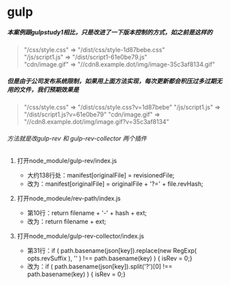 # gulp
##### 本案例跟gulpstudy1相比，只是改进了一下版本控制的方式，如之前是这样的 
> "/css/style.css" => "/dist/css/style-1d87bebe.css"    
> "/js/script1.js" => "/dist/script1-61e0be79.js"    
> "cdn/image.gif"  => "//cdn8.example.dot/img/image-35c3af8134.gif"

##### 但是由于公司发布系统限制，如果用上面方法实现，每次更新都会积压过多过期无用的文件，我们预期效果是

> "/css/style.css" => "/dist/css/style.css?v=1d87bebe"
> "/js/script1.js" => "/dist/script1.js?v=61e0be79"
> "cdn/image.gif"  => "//cdn8.example.dot/img/image.gif?v=35c3af8134"

###### 方法就是改gulp-rev 和 gulp-rev-collector 两个插件

1. 打开node_module/gulp-rev/index.js
    - 大约138行处：manifest[originalFile] = revisionedFile;
    - 改为：manifest[originalFile] = originalFile + '?=' + file.revHash;

1. 打开node_modeule/rev-path/index.js
    - 第10行：return filename + '-' + hash + ext;
    - 改为：return filename + ext;

1. 打开node_module/gulp-rev-collector/index.js
    - 第31行：if ( path.basename(json[key]).replace(new RegExp( opts.revSuffix ), '' ) !==  path.basename(key) ) { isRev = 0;}
    - 改为：if ( path.basename(json[key]).split('?')[0] !==  path.basename(key) ) { isRev = 0;}

